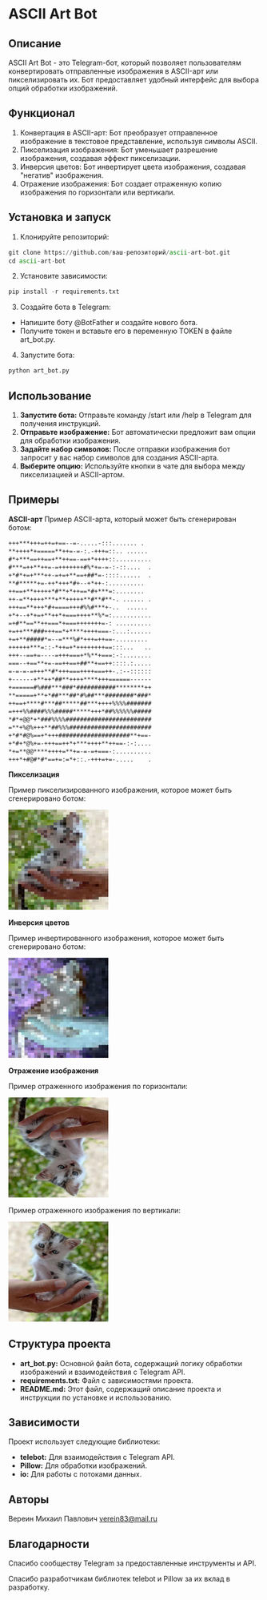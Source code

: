 # ASCII Art Bot
## Описание
ASCII Art Bot - это Telegram-бот, который позволяет пользователям конвертировать отправленные изображения в ASCII-арт 
или пикселизировать их. Бот предоставляет удобный интерфейс для выбора опций обработки изображений.

## Функционал
1. Конвертация в ASCII-арт: Бот преобразует отправленное изображение в текстовое представление, используя символы ASCII.
2. Пикселизация изображения: Бот уменьшает разрешение изображения, создавая эффект пикселизации.
3. Инверсия цветов: Бот инвертирует цвета изображения, создавая "негатив" изображения.
4. Отражение изображения: Бот создает отраженную копию изображения по горизонтали или вертикали.

## Установка и запуск
1. Клонируйте репозиторий:

```python
git clone https://github.com/ваш-репозиторий/ascii-art-bot.git
cd ascii-art-bot
```

2. Установите зависимости:

```python
pip install -r requirements.txt
```

3. Создайте бота в Telegram:

- Напишите боту @BotFather и создайте нового бота.
- Получите токен и вставьте его в переменную TOKEN в файле art_bot.py.

4. Запустите бота:

```python
python art_bot.py
```

## Использование
1. **Запустите бота:** Отправьте команду /start или /help в Telegram для получения инструкций.
2. **Отправьте изображение:** Бот автоматически предложит вам опции для обработки изображения.
3. **Задайте набор символов:** После отправки изображения бот запросит у вас набор символов для создания ASCII-арта.
4. **Выберите опцию:** Используйте кнопки в чате для выбора между пикселизацией и ASCII-артом.

## Примеры
**ASCII-арт**
Пример ASCII-арта, который может быть сгенерирован ботом:
```text
+++***+++=++=+==--=-.....-:::....... .  
**++++*+=====**++=-=-:.-+++=::.. ...... 
#*+***==++==+**++==-==+*++++::..........
#***=++**++=-=+++++++#%*+=-=-:-::....  .
+*#*+=+***++-=+=+**==+##*=-::::......  .
**#*****+=-++*+++*#+--+*++-:..........  
++==+**+++++*#**+*++==*#+***=:........  
++-=**++++***+**+++++**#**#**-. ...... .
+++==**+++*#+====+++#%%#***+-..  ...... 
+*+--+*+=+**++*+===++++**%*=:...........
=+#**==**++===*+===+++++++=-: ..........
+=++***###+++==*+****++++===-:...:......
+=+**#####*=--=***%#*+++=++==-......... 
++++++***=::-*++=+*++++++++==:::...   ..
+++--==+=----=+++===+*%**+===:-:........
===--+==**+=-==++==+##**+==++::::.:.....
=-=-=-=+++**#*+++===++++===++-.:--::::::
+------+**++*##**++++****+++======------
+======#%###***###*###########********++
**=====+**+*##***##*#%##***########*###*
++==+****#***##*****##***++++%%%%#######
=+++%%####%%%#####*****+++*##%%%%%%#####
*#*+@@*+*###%%%%########################
=**+%@%+++**##%%%#######################
+*#*#@%==+*+++####################**+==-
+*#+*@%+=-+++==++*+***++++**++==-:-:....
*+=**@@****++++=**+=-=-=+===-:..........
+++*+#@#*#*==+=:=*+::.-+++=+=-.....    .
```

**Пикселизация**

Пример пикселизированного изображения, которое может быть сгенерировано ботом:

<img src="pixel.jpg" width="200" height="200" />

**Инверсия цветов**

Пример инвертированного изображения, которое может быть сгенерировано ботом:

<img src="invers.jpg" width="200" height="200" />

**Отражение изображения**

Пример отраженного изображения по горизонтали:

<img src="gorizontal.jpg" width="200" height="200" />

Пример отраженного изображения по вертикали:

<img src="vertical.jpg" width="200" height="200" />

## Структура проекта
- **art_bot.py:** Основной файл бота, содержащий логику обработки изображений и взаимодействия с Telegram API.
- **requirements.txt:** Файл с зависимостями проекта.
- **README.md:** Этот файл, содержащий описание проекта и инструкции по установке и использованию.

## Зависимости
Проект использует следующие библиотеки:

- **telebot:** Для взаимодействия с Telegram API.
- **Pillow:** Для обработки изображений.
- **io:** Для работы с потоками данных.

## Авторы
Вереин Михаил Павлович
verein83@mail.ru

## Благодарности
Спасибо сообществу Telegram за предоставленные инструменты и API.

Спасибо разработчикам библиотек telebot и Pillow за их вклад в разработку.